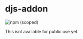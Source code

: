 # djs-addon
![npm (scoped)](https://img.shields.io/npm/v/@pgamerx/djs-addon?label=Version&logo=npm)

This isnt available for public use yet.